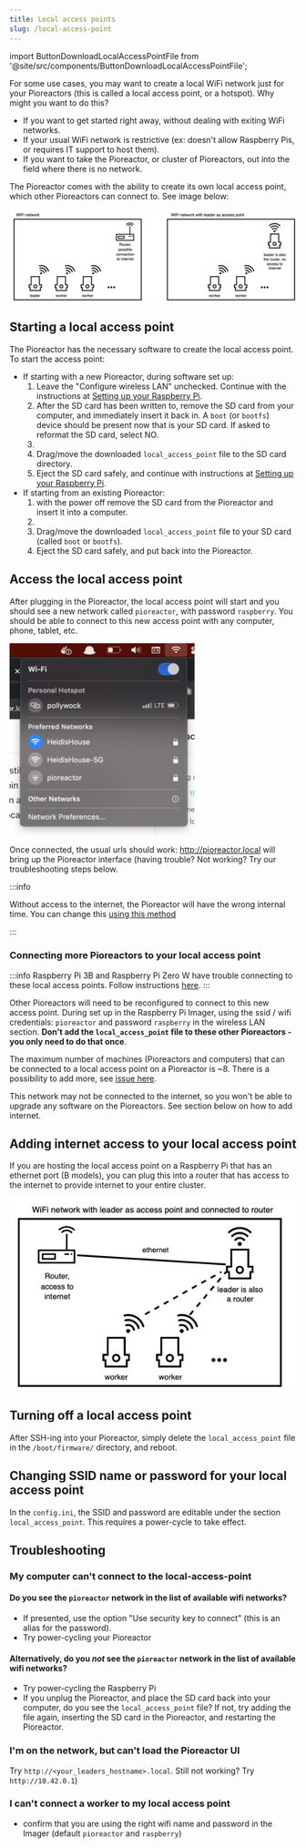 ```yaml
---
title: Local access points
slug: /local-access-point
---
```


import ButtonDownloadLocalAccessPointFile from '@site/src/components/ButtonDownloadLocalAccessPointFile';


For some use cases, you may want to create a local WiFi network just for your Pioreactors (this is called a local access point, or a hotspot). Why might you want to do this?

 - If you want to get started right away, without dealing with exiting WiFi networks.
 - If your usual WiFi network is restrictive (ex: doesn't allow Raspberry Pis, or requires IT support to host them).
 - If you want to take the Pioreactor, or cluster of Pioreactors, out into the field where there is no network.

The Pioreactor comes with the ability to create its own local access point, which other Pioreactors can connect to. See image below:

![Using the Pioreactor to create a local access point](/img/user-guide/local_access_point.png)

## Starting a local access point

The Pioreactor has the necessary software to create the local access point. To start the access point:

 - If starting with a new Pioreactor, during software set up:
    1. Leave the "Configure wireless LAN" unchecked. Continue with the instructions at [Setting up your Raspberry Pi](/user-guide/software-set-up#setting-up-your-raspberry-pi).
    2. After the SD card has been written to, remove the SD card from your computer, and immediately insert it back in. A `boot` (or `bootfs`) device should be present now that is your SD card. If asked to reformat the SD card, select NO.
    3. <ButtonDownloadLocalAccessPointFile/>
    3. Drag/move the downloaded `local_access_point` file to the SD card directory.
    4. Eject the SD card safely, and continue with instructions at [Setting up your Raspberry Pi](/user-guide/software-set-up#setting-up-your-raspberry-pi).
 - If starting from an existing Pioreactor:
    1. with the power off remove the SD card from the Pioreactor and insert it into a computer.
    2. <ButtonDownloadLocalAccessPointFile/>
    3. Drag/move the downloaded `local_access_point` file to your SD card (called `boot` or `bootfs`).
    4. Eject the SD card safely, and put back into the Pioreactor.

## Access the local access point


After plugging in the Pioreactor, the local access point will start and you should see a new network called `pioreactor`, with password `raspberry`. You should be able to connect to this new access point with any computer, phone, tablet, etc.

<img src="/img/user-guide/pioreactor_ap.png" width="325" />

Once connected, the usual urls should work: http://pioreactor.local will bring up the Pioreactor interface (having trouble? Not working? Try our troubleshooting steps below.

:::info

Without access to the internet, the Pioreactor will have the wrong internal time. You can change this [using this method](/user-guide/common-questions#how-do-i-change-the-date-or-time-on-the-pioreactor)

:::


### Connecting more Pioreactors to your local access point

:::info
Raspberry Pi 3B and Raspberry Pi Zero W have trouble connecting to these local access points. Follow instructions [here](https://github.com/Pioreactor/pioreactor/blob/992d986881f3a3504a08b781a494b1a6e3b5a0e3/CHANGELOG.md?plain=1#L110C11-L121).
:::


Other Pioreactors will need to be reconfigured to connect to this new access point. During set up in the Raspberry Pi Imager, using the ssid / wifi credentials: `pioreactor` and password `raspberry` in the wireless LAN section. **Don't add the `local_access_point` file to these other Pioreactors - you only need to do that once**.

The maximum number of machines (Pioreactors and computers) that can be connected to a local access point on a Pioreactor is ~8. There is a possibility to add more, see [issue here](https://github.com/Pioreactor/pioreactor/issues/442).

This network may not be connected to the internet, so you won't be able to upgrade any software on the Pioreactors. See section below on how to add internet.

## Adding internet access to your local access point

If you are hosting the local access point on a Raspberry Pi that has an ethernet port (B models), you can plug this into a router that has access to the internet to provide internet to your entire cluster.


![Using the Pioreactor to create a local access point, and the is connected to a router](/img/user-guide/lap_with_internet.png)


## Turning off a local access point

After SSH-ing into your Pioreactor, simply delete the `local_access_point` file in the `/boot/firmware/` directory, and reboot.


## Changing SSID name or password for your local access point

In the `config.ini`, the SSID and password are editable under the section `local_access_point`. This requires a power-cycle to take effect.


## Troubleshooting

### My computer can't connect to the local-access-point

#### Do you see the `pioreactor` network in the list of available wifi networks?
 - If presented, use the option "Use security key to connect" (this is an alias for the password).
 - Try power-cycling your Pioreactor

#### Alternatively, do you *not* see the `pioreactor` network in the list of available wifi networks?
 - Try power-cycling the Raspberry Pi
 - If you unplug the Pioreactor, and place the SD card back into your computer, do you see the `local_access_point` file? If not, try adding the file again, inserting the SD card in the Pioreactor, and restarting the Pioreactor.


### I'm on the network, but can't load the Pioreactor UI

Try `http://<your_leaders_hostname>.local`. Still not working? Try `http://10.42.0.1`)

### I can't connect a worker to my local access point

 - confirm that you are using the right wifi name and password in the Imager (default `pioreactor` and `raspberry`)